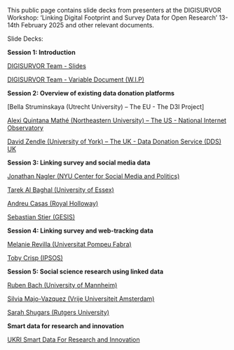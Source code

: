 This public page contains slide decks from presenters at the DIGISURVOR Workshop: ‘Linking Digital Footprint and Survey Data for Open Research’ 13-14th February 2025 and other relevant documents. 

Slide Decks: 

**Session 1: Introduction** 

[DIGISURVOR Team - Slides](https://github.com/ConorGaughan2/digisurvor_workshop/blob/main/docs/UoM%20Team%20Presentation_Digisurvor%20Workshop.pptx)

[DIGISURVOR Team - Variable Document (W.I.P)](https://github.com/ConorGaughan2/digisurvor_workshop/blob/main/docs/DATASET_1_variables_(core_final).docx)

**Session 2: Overview of existing data donation platforms**

[Bella Struminskaya (Utrecht University) – The EU - The D3I Project]

[Alexi Quintana Mathé (Northeastern University) – The US - National Internet Observatory](https://github.com/ConorGaughan2/digisurvor_workshop/blob/main/docs/NIO_Manchester.pdf)

[David Zendle (University of York) – The UK - Data Donation Service (DDS) UK](https://github.com/ConorGaughan2/digisurvor_workshop/blob/main/docs/SDDS_Manchester_13-02-2025.pptx)

**Session 3: Linking survey and social media data**

[Jonathan Nagler (NYU Center for Social Media and Politics)](https://github.com/ConorGaughan2/digisurvor_workshop/blob/main/docs/nagler_manchester2025_post.pdf)

[Tarek Al Baghal (University of Essex)](https://github.com/ConorGaughan2/digisurvor_workshop/blob/main/docs/albaghal.digisurvor.v2.pptx)

[Andreu Casas (Royal Holloway)](https://github.com/ConorGaughan2/digisurvor_workshop/blob/main/docs/what-if-project-overview-presentation-digisurv-manchester-13feb2024.pdf)

[Sebastian Stier (GESIS)](https://github.com/ConorGaughan2/digisurvor_workshop/blob/main/docs/DIGISURVOR_Manchester_Stier.pdf)

**Session 4: Linking survey and web-tracking data**

[Melanie Revilla (Universitat Pompeu Fabra)](https://github.com/ConorGaughan2/digisurvor_workshop/blob/main/docs/Manchester-Melanie-vf.pdf)

[Toby Crisp (IPSOS)](https://github.com/ConorGaughan2/digisurvor_workshop/blob/main/docs/Ipsos_Linking_survey_web_tracking_data.pptx)

**Session 5: Social science research using linked data**

[Ruben Bach (University of Mannheim)](https://github.com/ConorGaughan2/digisurvor_workshop/blob/main/docs/Ruben.pdf)

[Silvia Majo-Vazquez (Vrije Universiteit Amsterdam)](https://github.com/ConorGaughan2/digisurvor_workshop/blob/main/docs/20250214_DigiSurv_Presentation_SMV.pdf)

[Sarah Shugars (Rutgers University)](https://github.com/ConorGaughan2/digisurvor_workshop/blob/main/docs/Digisurvor_workshop_S_Shugars.pdf) 

**Smart data for research and innovation**

[UKRI Smart Data For Research and Innovation](https://github.com/ConorGaughan2/digisurvor_workshop/blob/main/docs/SDR_UK_overview-Feb_14_2025-DIGISURVOR_Workshop.pdf)


